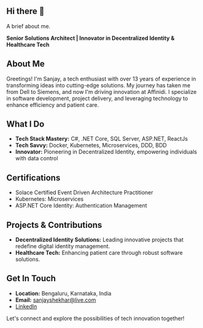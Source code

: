 ## Hi there 👋

A brief about me.

**Senior Solutions Architect | Innovator in Decentralized Identity & Healthcare Tech**

## About Me

Greetings! I'm Sanjay, a tech enthusiast with over 13 years of experience in transforming ideas into cutting-edge solutions. My journey has taken me from Dell to Siemens, and now I'm driving innovation at Affinidi. I specialize in software development, project delivery, and leveraging technology to enhance efficiency and patient care.

## What I Do

- **Tech Stack Mastery:** C#, .NET Core, SQL Server, ASP.NET, ReactJs
- **Tech Savvy:** Docker, Kubernetes, Microservices, DDD, BDD
- **Innovator:** Pioneering in Decentralized Identity, empowering individuals with data control

## Certifications

- Solace Certified Event Driven Architecture Practitioner
- Kubernetes: Microservices
- ASP.NET Core Identity: Authentication Management

## Projects & Contributions

- **Decentralized Identity Solutions:** Leading innovative projects that redefine digital identity management.
- **Healthcare Tech:** Enhancing patient care through robust software solutions.

## Get In Touch

- **Location:** Bengaluru, Karnataka, India
- **Email:** [sanjayshekhar@live.com](mailto:sanjayshekhar@live.com)
- [LinkedIn](https://www.linkedin.com/in/sanjay95)

Let's connect and explore the possibilities of tech innovation together!


<!--
**sanjay95/sanjay95** is a ✨ _special_ ✨ repository because its `README.md` (this file) appears on your GitHub profile.

Here are some ideas to get you started:

- 🔭 I’m currently working on ...
- 🌱 I’m currently learning ...
- 👯 I’m looking to collaborate on ...
- 🤔 I’m looking for help with ...
- 💬 Ask me about ...
- 📫 How to reach me: ...
- 😄 Pronouns: ...
- ⚡ Fun fact: ...
-->
